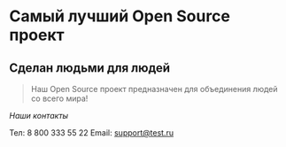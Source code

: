 # Самый лучший Open Source проект

## Сделан людьми для людей

> Наш Open Source проект предназначен для объединения людей со всего мира!

_Наши контакты_

Тел: 8 800 333 55 22
Email: support@test.ru